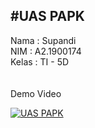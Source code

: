 ## #UAS PAPK

Nama : Supandi
\
NIM : A2.1900174
\
Kelas : TI - 5D
\
\
\
Demo Video

[![UAS PAPK](https://res.cloudinary.com/marcomontalbano/image/upload/v1642349891/video_to_markdown/images/youtube--vLiAblJ7Jjs-c05b58ac6eb4c4700831b2b3070cd403.jpg)](https://youtu.be/vLiAblJ7Jjs "UAS PAPK")
